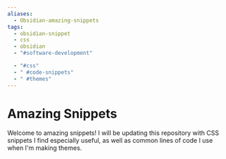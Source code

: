 ```yaml
---
aliases:
  - Obsidian-amazing-snippets
tags:
  - obsidian-snippet
  - css
  - obsidian
  - "#software-development"

  - "#css"
  - " #code-snippets"
  - " #themes"
---
```

# Amazing Snippets
Welcome to amazing snippets! I will be updating this repository with CSS snippets I find especially useful, as well as common lines of code I use when I'm making themes. 
